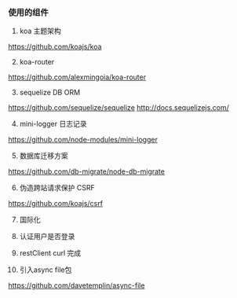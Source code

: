 ### 使用的组件
1. koa 主题架构

https://github.com/koajs/koa

2. koa-router

https://github.com/alexmingoia/koa-router

3. sequelize DB ORM

https://github.com/sequelize/sequelize
http://docs.sequelizejs.com/


4. mini-logger 日志记录

https://github.com/node-modules/mini-logger

5. 数据库迁移方案

https://github.com/db-migrate/node-db-migrate

6. 伪造跨站请求保护 CSRF

https://github.com/koajs/csrf


7. 国际化

8. 认证用户是否登录

9. restClient curl 完成

10. 引入async file包

https://github.com/davetemplin/async-file





